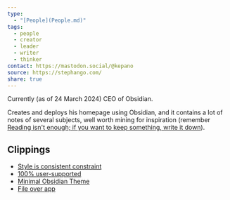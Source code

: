 ```yaml
---
type:
  - "[People](People.md)"
tags:
  - people
  - creator
  - leader
  - writer
  - thinker
contact: https://mastodon.social/@kepano
source: https://stephango.com/
share: true
---
```


Currently (as of 24 March 2024) CEO of Obsidian.

Creates and deploys his homepage using Obsidian, and it contains a lot of notes of several subjects, well worth mining for inspiration (remember [Reading isn't enough; if you want to keep something, write it down](../Reading%20isn't%20enough;%20if%20you%20want%20to%20keep%20something,%20write%20it%20down.md)).

## Clippings
- [Style is consistent constraint](../Clippings/Style%20is%20consistent%20constraint.md)
- [100% user-supported](../../100%25%20user-supported.md)
- [Minimal Obsidian Theme](../Clippings/Minimal%20Obsidian%20Theme.md)
- [File over app](../Clippings/File%20over%20app.md)
